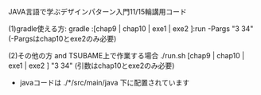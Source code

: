 JAVA言語で学ぶデザインパターン入門11/15輪講用コード

(1)gradle使える方:
    gradle :[chap9 | chap10 | exe1 | exe2 ]:run  -Pargs "3 34"  (-Pargsはchap10とexe2のみ必要)

(2)その他の方 and TSUBAME上で作業する場合
    ./run.sh [chap9 | chap10 | exe1 | exe2 ] "3 34" (引数はchap10とexe2のみ必要)


* javaコードは ./*/src/main/java 下に配置されています
